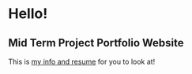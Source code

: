 # Hello!
## Mid Term Project Portfolio Website

This is [my info and resume](https://mpacki59.github.io/about/info/) for you to look at!
